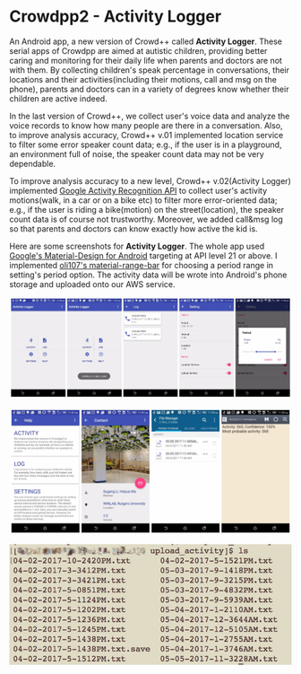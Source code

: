# Crowdpp2 - Activity Logger
An Android app, a new version of Crowd++ called **Activity Logger**. These serial apps of Crowdpp are aimed at autistic children, providing better caring and monitoring for their daily life when parents and doctors are not with them. By collecting children's speak percentage in conversations, their locations and their activities(including their motions, call and msg on the phone), parents and doctors can in a variety of degrees know whether their children are active indeed.

In the last version of Crowd++, we collect user's voice data and analyze the voice records to know how many people are there in a conversation. Also, to improve analysis accuracy, Crowd++ v.01 implemented location service to filter some error speaker count data; e.g., if the user is in a playground, an environment full of noise, the speaker count data may not be very dependable.

To improve analysis accuracy to a new level, Crowd++ v.02(Activity Logger) implemented [Google Activity Recognition API](https://developers.google.com/android/reference/com/google/android/gms/location/ActivityRecognitionApi) to collect user's activity motions(walk, in a car or on a bike etc) to filter more error-oriented data; e.g., if the user is riding a bike(motion) on the street(location), the speaker count data is of course not trustworthy.
Moreover, we added call&msg log so that parents and doctors can know exactly how active the kid is.

Here are some screenshots for **Activity Logger**. The whole app used [Google's Material-Design for Android](https://developer.android.com/design/material/index.html) targeting at API level 21 or above. I implemented [oli107's material-range-bar](https://github.com/oli107/material-range-bar) for choosing a period range in setting's period option. The activity data will be wrote into Android's phone storage and uploaded onto our AWS service.

![alt tag](app/src/main/res/drawable/collage_1.jpg)

![alt tag](app/src/main/res/drawable/collage_2.jpg)

![alt tag](app/src/main/res/drawable/screenshot_10.JPG)
